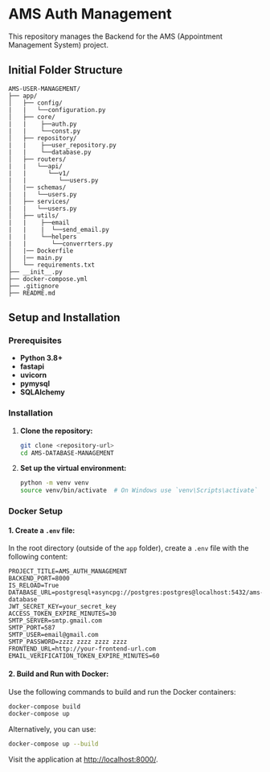 # AMS Auth Management

This repository manages the Backend for the AMS (Appointment Management System) project.

## Initial Folder Structure

```
AMS-USER-MANAGEMENT/
├── app/
│   ├── config/
|   |   └──configuration.py
│   ├── core/
|   |    ├──auth.py
|   |    └──const.py
│   ├── repository/
|   |    ├──user_repository.py
|   |    └──database.py
│   ├── routers/
|   |   └──api/
|   |      └──v1/
|   |         └──users.py
│   |── schemas/
|   |   └──users.py
│   ├── services/
|   |   └──users.py
│   ├── utils/
|   |    ├──email
|   |    |  └──send_email.py
|   |    └──helpers
|   |       └──converrters.py
│   |── Dockerfile
│   |── main.py
│   └── requirements.txt
├── __init__.py
├── docker-compose.yml
├── .gitignore
├── README.md
```

## Setup and Installation

### Prerequisites

- **Python 3.8+**
- **fastapi**
- **uvicorn**
- **pymysql**
- **SQLAlchemy**

### Installation

1. **Clone the repository:**

   ```bash
   git clone <repository-url>
   cd AMS-DATABASE-MANAGEMENT
   ```

2. **Set up the virtual environment:**

   ```bash
   python -m venv venv
   source venv/bin/activate  # On Windows use `venv\Scripts\activate`
   ```

### Docker Setup

#### 1. Create a `.env` file:

In the root directory (outside of the `app` folder), create a `.env` file with the following content:

```env
PROJECT_TITLE=AMS_AUTH_MANAGEMENT
BACKEND_PORT=8000
IS_RELOAD=True
DATABASE_URL=postgresql+asyncpg://postgres:postgres@localhost:5432/ams-database
JWT_SECRET_KEY=your_secret_key
ACCESS_TOKEN_EXPIRE_MINUTES=30
SMTP_SERVER=smtp.gmail.com
SMTP_PORT=587
SMTP_USER=email@gmail.com
SMTP_PASSWORD=zzzz zzzz zzzz zzzz
FRONTEND_URL=http://your-frontend-url.com
EMAIL_VERIFICATION_TOKEN_EXPIRE_MINUTES=60
```

#### 2. Build and Run with Docker:

Use the following commands to build and run the Docker containers:

```bash
docker-compose build
docker-compose up
```

Alternatively, you can use:

```bash
docker-compose up --build
```

Visit the application at [http://localhost:8000/](http://localhost:8000/).
